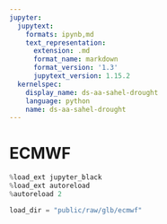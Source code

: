 ```yaml
---
jupyter:
  jupytext:
    formats: ipynb,md
    text_representation:
      extension: .md
      format_name: markdown
      format_version: '1.3'
      jupytext_version: 1.15.2
  kernelspec:
    display_name: ds-aa-sahel-drought
    language: python
    name: ds-aa-sahel-drought
---
```


# ECMWF

```python
%load_ext jupyter_black
%load_ext autoreload
%autoreload 2
```

```python
load_dir = "public/raw/glb/ecmwf"
```
